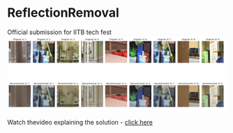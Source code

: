 # ReflectionRemoval
Official submission for IITB tech fest
![results](https://github.com/chirAAG-sehgal/ReflectionRemoval/blob/main/submission/outputs.png)

Watch thevideo explaining the solution - [click here](https://youtu.be/B9Pa4rtMxtI)
